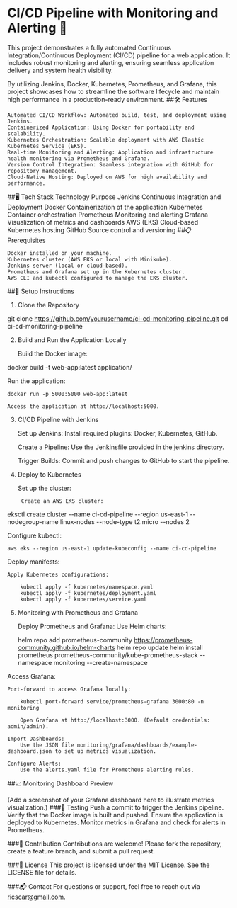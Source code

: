 # CI/CD Pipeline with Monitoring and Alerting 🚀

This project demonstrates a fully automated Continuous Integration/Continuous Deployment (CI/CD) pipeline for a web application. It includes robust monitoring and alerting, ensuring seamless application delivery and system health visibility.

By utilizing Jenkins, Docker, Kubernetes, Prometheus, and Grafana, this project showcases how to streamline the software lifecycle and maintain high performance in a production-ready environment.
##🛠️ Features

    Automated CI/CD Workflow: Automated build, test, and deployment using Jenkins.
    Containerized Application: Using Docker for portability and scalability.
    Kubernetes Orchestration: Scalable deployment with AWS Elastic Kubernetes Service (EKS).
    Real-time Monitoring and Alerting: Application and infrastructure health monitoring via Prometheus and Grafana.
    Version Control Integration: Seamless integration with GitHub for repository management.
    Cloud-Native Hosting: Deployed on AWS for high availability and performance.

##🖥️ Tech Stack
Technology	Purpose
Jenkins	Continuous Integration and Deployment
Docker	Containerization of the application
Kubernetes	Container orchestration
Prometheus	Monitoring and alerting
Grafana	Visualization of metrics and dashboards
AWS (EKS)	Cloud-based Kubernetes hosting
GitHub	Source control and versioning
##📋 Prerequisites

    Docker installed on your machine.
    Kubernetes cluster (AWS EKS or local with Minikube).
    Jenkins server (local or cloud-based).
    Prometheus and Grafana set up in the Kubernetes cluster.
    AWS CLI and kubectl configured to manage the EKS cluster.

##🔧 Setup Instructions
1. Clone the Repository

git clone https://github.com/yourusername/ci-cd-monitoring-pipeline.git
cd ci-cd-monitoring-pipeline

2. Build and Run the Application Locally

    Build the Docker image:

docker build -t web-app:latest application/

Run the application:

    docker run -p 5000:5000 web-app:latest

    Access the application at http://localhost:5000.

3. CI/CD Pipeline with Jenkins

    Set up Jenkins:
        Install required plugins: Docker, Kubernetes, GitHub.

    Create a Pipeline:
        Use the Jenkinsfile provided in the jenkins directory.

    Trigger Builds:
        Commit and push changes to GitHub to start the pipeline.

4. Deploy to Kubernetes

    Set up the cluster:

        Create an AWS EKS cluster:

eksctl create cluster --name ci-cd-pipeline --region us-east-1 --nodegroup-name linux-nodes --node-type t2.micro --nodes 2

Configure kubectl:

    aws eks --region us-east-1 update-kubeconfig --name ci-cd-pipeline

Deploy manifests:

    Apply Kubernetes configurations:

        kubectl apply -f kubernetes/namespace.yaml
        kubectl apply -f kubernetes/deployment.yaml
        kubectl apply -f kubernetes/service.yaml

5. Monitoring with Prometheus and Grafana

    Deploy Prometheus and Grafana:
        Use Helm charts:

    helm repo add prometheus-community https://prometheus-community.github.io/helm-charts
    helm repo update
    helm install prometheus prometheus-community/kube-prometheus-stack --namespace monitoring --create-namespace

Access Grafana:

    Port-forward to access Grafana locally:

        kubectl port-forward service/prometheus-grafana 3000:80 -n monitoring

        Open Grafana at http://localhost:3000. (Default credentials: admin/admin).

    Import Dashboards:
        Use the JSON file monitoring/grafana/dashboards/example-dashboard.json to set up metrics visualization.

    Configure Alerts:
        Use the alerts.yaml file for Prometheus alerting rules.

##📈 Monitoring Dashboard Preview

(Add a screenshot of your Grafana dashboard here to illustrate metrics visualization.)
###🧪 Testing
    Push a commit to trigger the Jenkins pipeline.
    Verify that the Docker image is built and pushed.
    Ensure the application is deployed to Kubernetes.
    Monitor metrics in Grafana and check for alerts in Prometheus.

###🤝 Contribution
Contributions are welcome! Please fork the repository, create a feature branch, and submit a pull request.

###📜 License
This project is licensed under the MIT License. See the LICENSE file for details.

###📬 Contact
For questions or support, feel free to reach out via ricscar@gmail.com.
